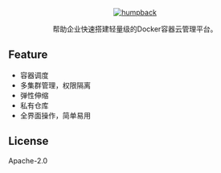 <p align="center">
  <a href="https://humpback.github.io/humpback">
    <img alt="humpback" src="./docs/media/logo.png">
  </a>
</p>

<p align="center">
  帮助企业快速搭建轻量级的Docker容器云管理平台。
</p>

## Feature

* 容器调度
* 多集群管理，权限隔离
* 弹性伸缩
* 私有仓库
* 全界面操作，简单易用

## License

Apache-2.0